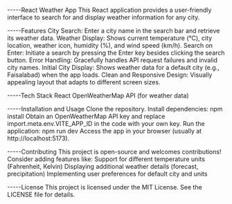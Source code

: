 -----React Weather App This React application provides a user-friendly interface to search for and display weather information for any city.

-----Features City Search: Enter a city name in the search bar and retrieve its weather data. Weather Display: Shows current temperature (°C), city location, weather icon, humidity (%), and wind speed (km/h). Search on Enter: Initiate a search by pressing the Enter key besides clicking the search button. Error Handling: Gracefully handles API request failures and invalid city names. Initial City Display: Shows weather data for a default city (e.g., Faisalabad) when the app loads. Clean and Responsive Design: Visually appealing layout that adapts to different screen sizes.

-----Tech Stack React OpenWeatherMap API (for weather data)

-----Installation and Usage Clone the repository. Install dependencies: npm install Obtain an OpenWeatherMap API key and replace import.meta.env.VITE_APP_ID in the code with your own key. Run the application: npm run dev Access the app in your browser (usually at http://localhost:5173).

-----Contributing This project is open-source and welcomes contributions! Consider adding features like: Support for different temperature units (Fahrenheit, Kelvin) Displaying additional weather details (forecast, precipitation) Implementing user preferences for default city and units

-----License This project is licensed under the MIT License. See the LICENSE file for details.
